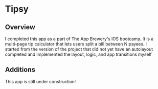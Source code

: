# Tipsy

## Overview
I completed this app as a part of The App Brewery's IOS bootcamp. It is a multi-page tip calculator that lets users split a bill between N payees. I started from the version of the project that did not yet have an autolayout completed and implemented the layout, logic, and app transitions myself

## Additions
This app is still under construction!
